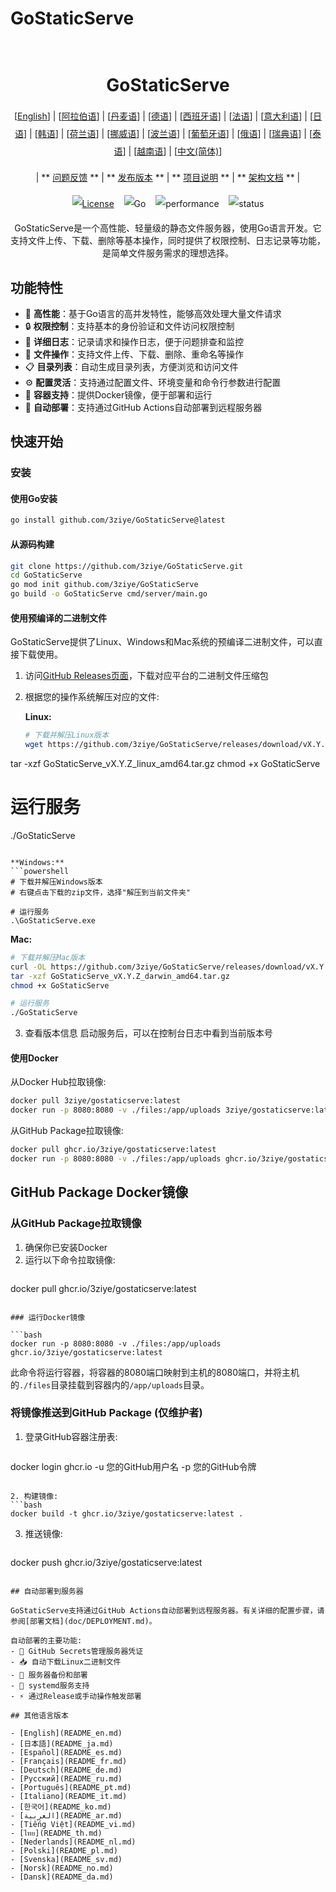 # GoStaticServe

<h1 align="center" style="border-bottom: none"> 
     <a href="" target="_blank"> 
         <alt="GoStaticServe" src="" width="100" height="100"> 
     </a> 
     <br>GoStaticServe 
 </h1> 
 
 <div align="center" style="line-height: 2;"> 
   [<a href="/README.md">English</a>] | [<a href="/readme/README_ar.md">阿拉伯语</a>] | [<a href="/readme/README_da.md">丹麦语</a>] | [<a href="/readme/README_de.md">德语</a>] | [<a href="/readme/README_es.md">西班牙语</a>] | [<a href="/readme/README_fr.md">法语</a>] | [<a href="/readme/README_it.md">意大利语</a>] | [<a href="/readme/README_ja.md">日语</a>] | [<a href="/readme/README_ko.md">韩语</a>] | [<a href="/readme/README_nl.md">荷兰语</a>] | [<a href="/readme/README_no.md">挪威语</a>] | [<a href="/readme/README_pl.md">波兰语</a>] | [<a href="/readme/README_pt.md">葡萄牙语</a>] | [<a href="/readme/README_ru.md">俄语</a>] | [<a href="/readme/README_sv.md">瑞典语</a>] | [<a href="/readme/README_th.md">泰语</a>] | [<a href="/readme/README_vi.md">越南语</a>] | [<a href="/readme/README_zh.md">中文(简体)</a>] 
   <br> 
   
   | ** [问题反馈](https://github.com/3ziye/GoStaticServe/issues) ** | ** [发布版本](https://github.com/3ziye/GoStaticServe/releases) ** | ** [项目说明](https://github.com/3ziye/GoStaticServe/blob/main/README.md) ** | ** [架构文档](https://github.com/3ziye/GoStaticServe/blob/main/doc/architecture.md) ** | 
   <br> 
   
   [![License](https://img.shields.io/badge/License-MIT-green.svg)](https://opensource.org/licenses/MIT) 
   &nbsp;&nbsp; 
   ![Go](https://img.shields.io/badge/language-Go-blue.svg) 
   &nbsp;&nbsp; 
   ![performance](https://img.shields.io/badge/performance-high-yellow.svg) 
   &nbsp;&nbsp; 
   ![status](https://img.shields.io/badge/status-Stable-green.svg) 
 </div> 
 
 <p align="center">GoStaticServe是一个高性能、轻量级的静态文件服务器，使用Go语言开发。它支持文件上传、下载、删除等基本操作，同时提供了权限控制、日志记录等功能，是简单文件服务需求的理想选择。</p>

## 功能特性

- 🚀 **高性能**：基于Go语言的高并发特性，能够高效处理大量文件请求
- 🔒 **权限控制**：支持基本的身份验证和文件访问权限控制
- 📝 **详细日志**：记录请求和操作日志，便于问题排查和监控
- 📁 **文件操作**：支持文件上传、下载、删除、重命名等操作
- 📋 **目录列表**：自动生成目录列表，方便浏览和访问文件
- ⚙️ **配置灵活**：支持通过配置文件、环境变量和命令行参数进行配置
- 🐳 **容器支持**：提供Docker镜像，便于部署和运行
- 🚀 **自动部署**：支持通过GitHub Actions自动部署到远程服务器

## 快速开始

### 安装

#### 使用Go安装

```bash
go install github.com/3ziye/GoStaticServe@latest
```

#### 从源码构建

```bash
git clone https://github.com/3ziye/GoStaticServe.git
cd GoStaticServe
go mod init github.com/3ziye/GoStaticServe
go build -o GoStaticServe cmd/server/main.go
```

#### 使用预编译的二进制文件

GoStaticServe提供了Linux、Windows和Mac系统的预编译二进制文件，可以直接下载使用。

1. 访问[GitHub Releases页面](https://github.com/3ziye/GoStaticServe/releases)，下载对应平台的二进制文件压缩包

2. 根据您的操作系统解压对应的文件:

   **Linux:**
   ```bash
   # 下载并解压Linux版本
   wget https://github.com/3ziye/GoStaticServe/releases/download/vX.Y.Z/GoStaticServe_vX.Y.Z_linux_amd64.tar.gz
tar -xzf GoStaticServe_vX.Y.Z_linux_amd64.tar.gz
chmod +x GoStaticServe
   
   # 运行服务
   ./GoStaticServe
   ```
   
   **Windows:**
   ```powershell
   # 下载并解压Windows版本
   # 右键点击下载的zip文件，选择"解压到当前文件夹"
   
   # 运行服务
   .\GoStaticServe.exe
   ```
   
   **Mac:**
   ```bash
   # 下载并解压Mac版本
   curl -OL https://github.com/3ziye/GoStaticServe/releases/download/vX.Y.Z/GoStaticServe_vX.Y.Z_darwin_amd64.tar.gz
tar -xzf GoStaticServe_vX.Y.Z_darwin_amd64.tar.gz
chmod +x GoStaticServe
   
   # 运行服务
   ./GoStaticServe
   ```

3. 查看版本信息
   启动服务后，可以在控制台日志中看到当前版本号

#### 使用Docker

从Docker Hub拉取镜像:
```bash
docker pull 3ziye/gostaticserve:latest
docker run -p 8080:8080 -v ./files:/app/uploads 3ziye/gostaticserve:latest
```

从GitHub Package拉取镜像:
```bash
docker pull ghcr.io/3ziye/gostaticserve:latest
docker run -p 8080:8080 -v ./files:/app/uploads ghcr.io/3ziye/gostaticserve:latest
```

## GitHub Package Docker镜像

### 从GitHub Package拉取镜像

1. 确保你已安装Docker
2. 运行以下命令拉取镜像:
   ```bash
docker pull ghcr.io/3ziye/gostaticserve:latest
   ```

### 运行Docker镜像

```bash
docker run -p 8080:8080 -v ./files:/app/uploads ghcr.io/3ziye/gostaticserve:latest
```

此命令将运行容器，将容器的8080端口映射到主机的8080端口，并将主机的`./files`目录挂载到容器内的`/app/uploads`目录。

### 将镜像推送到GitHub Package (仅维护者)

1. 登录GitHub容器注册表:
   ```bash
docker login ghcr.io -u 您的GitHub用户名 -p 您的GitHub令牌
   ```

2. 构建镜像:
   ```bash
docker build -t ghcr.io/3ziye/gostaticserve:latest .
   ```

3. 推送镜像:
   ```bash
docker push ghcr.io/3ziye/gostaticserve:latest
   ```

## 自动部署到服务器

GoStaticServe支持通过GitHub Actions自动部署到远程服务器。有关详细的配置步骤，请参阅[部署文档](doc/DEPLOYMENT.md)。

自动部署的主要功能:
- 🔑 GitHub Secrets管理服务器凭证
- 📥 自动下载Linux二进制文件
- 📁 服务器备份和部署
- 🚀 systemd服务支持
- ⚡ 通过Release或手动操作触发部署

## 其他语言版本

- [English](README_en.md)
- [日本語](README_ja.md)
- [Español](README_es.md)
- [Français](README_fr.md)
- [Deutsch](README_de.md)
- [Русский](README_ru.md)
- [Português](README_pt.md)
- [Italiano](README_it.md)
- [한국어](README_ko.md)
- [العربية](README_ar.md)
- [Tiếng Việt](README_vi.md)
- [ไทย](README_th.md)
- [Nederlands](README_nl.md)
- [Polski](README_pl.md)
- [Svenska](README_sv.md)
- [Norsk](README_no.md)
- [Dansk](README_da.md)